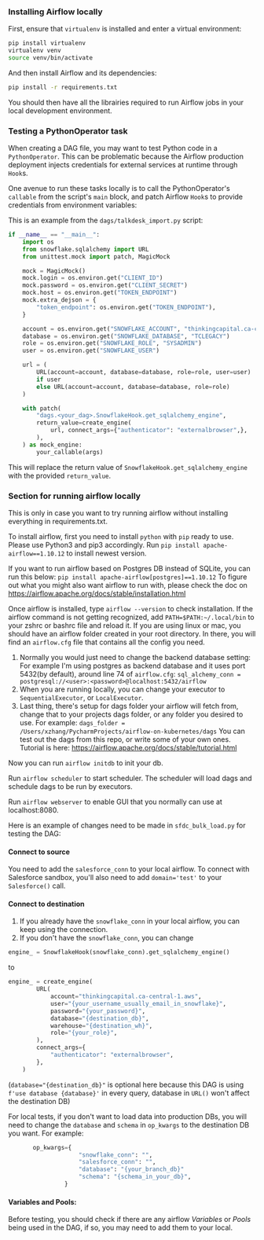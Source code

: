 ### Installing Airflow locally

First, ensure that `virtualenv` is installed and enter a 
virtual environment:

```bash
pip install virtualenv
virtualenv venv
source venv/bin/activate
```

And then install Airflow and its dependencies:

```bash
pip install -r requirements.txt
```

You should then have all the librairies required to run Airflow
jobs in your local development environment.

### Testing a PythonOperator task

When creating a DAG file, you may want to test Python code in a
`PythonOperator`. This can be problematic because the Airflow
production deployment injects credentials for external services
at runtime through `Hook`s.

One avenue to run these tasks locally is to call the PythonOperator's
`callable` from the script's `main` block, and patch Airflow `Hook`s
to provide credentials from environment variables:

This is an example from the `dags/talkdesk_import.py` script:

```python
if __name__ == "__main__":
    import os
    from snowflake.sqlalchemy import URL
    from unittest.mock import patch, MagicMock

    mock = MagicMock()
    mock.login = os.environ.get("CLIENT_ID")
    mock.password = os.environ.get("CLIENT_SECRET")
    mock.host = os.environ.get("TOKEN_ENDPOINT")
    mock.extra_dejson = {
        "token_endpoint": os.environ.get("TOKEN_ENDPOINT"),
    }

    account = os.environ.get("SNOWFLAKE_ACCOUNT", "thinkingcapital.ca-central-1.aws")
    database = os.environ.get("SNOWFLAKE_DATABASE", "TCLEGACY")
    role = os.environ.get("SNOWFLAKE_ROLE", "SYSADMIN")
    user = os.environ.get("SNOWFLAKE_USER")

    url = (
        URL(account=account, database=database, role=role, user=user)
        if user
        else URL(account=account, database=database, role=role)
    )

    with patch(
        "dags.<your_dag>.SnowflakeHook.get_sqlalchemy_engine",
        return_value=create_engine(
            url, connect_args={"authenticator": "externalbrowser",},
        ),
    ) as mock_engine:
        your_callable(args)
```

This will replace the return value of `SnowflakeHook.get_sqlalchemy_engine`
with the provided `return_value`.


### Section for running airflow locally
This is only in case you want to try running airflow without installing everything in requirements.txt.

To install airflow, first you need to install `python` with `pip` ready to use. Please use Python3 and pip3 accordingly.
Run 
```pip install apache-airflow==1.10.12```
to install newest version. 

If you want to run airflow based on Postgres DB instead of SQLite, you can run this below:
```pip install apache-airflow[postgres]==1.10.12```
To figure out what you might also want airflow to run with, please check the doc on https://airflow.apache.org/docs/stable/installation.html

Once airflow is installed, type ```airflow --version``` to check installation. 
If the airflow command is not getting recognized, add ```PATH=$PATH:~/.local/bin``` to your zshrc or bashrc file and reload it.
If you are using linux or mac, you should have an airflow folder created in your root directory. 
In there, you will find an `airflow.cfg` file that contains all the config you need. 
1. Normally you would just need to change the backend database setting:
For example I'm using postgres as backend database and it uses port 5432(by default),
around line 74 of `airflow.cfg`: 
```sql_alchemy_conn = postgresql://<user>:<password>@localhost:5432/airflow```
2. When you are running locally, you can change your executor to `SequentialExecutor`, or `LocalExecutor`.
3. Last thing, there's setup for dags folder your airflow will fetch from, change that to your projects dags folder, or any folder you desired to use.
For example: 
```dags_folder = /Users/xzhang/PycharmProjects/airflow-on-kubernetes/dags```
You can test out the dags from this repo, or write some of your own ones. Tutorial is here: https://airflow.apache.org/docs/stable/tutorial.html

Now you can run ```airflow initdb``` to init your db.

Run ```airflow scheduler``` to start scheduler. The scheduler will load dags and schedule dags to be run by executors.

Run ```airflow webserver``` to enable GUI that you normally can use at localhost:8080.

Here is an example of changes need to be made in `sfdc_bulk_load.py` for testing the DAG:

#### Connect to source
You need to add the `salesforce_conn` to your local airflow. To connect with Salesforce sandbox,
you'll also need to add `domain='test'` to your `Salesforce()` call.

#### Connect to destination
1. If you already have the `snowflake_conn` in your local airflow, you can keep using the connection.
2. If you don't have the `snowflake_conn`, you can change
```python
engine_ = SnowflakeHook(snowflake_conn).get_sqlalchemy_engine()
```
to
```python
engine_ = create_engine(
        URL(
            account="thinkingcapital.ca-central-1.aws",
            user="{your_username_usually_email_in_snowflake}",
            password="{your_password}",
            database="{destination_db}",
            warehouse="{destination_wh}",
            role="{your_role}",
        ),
        connect_args={
            "authenticator": "externalbrowser",
        },
    )
```
(`database="{destination_db}"` is optional here because this DAG is using
`f'use database {database}'` in every query, database in `URL()` won't affect the destination DB)

For local tests, if you don't want to load data into production DBs,
you will need to change the `database` and `schema` in `op_kwargs` to the destination DB you want. For example:
```python
       op_kwargs={
                    "snowflake_conn": "",
                    "salesforce_conn": "",
                    "database": "{your_branch_db}"
                    "schema": "{schema_in_your_db}",
                }
```

#### Variables and Pools:
Before testing, you should check if there are any airflow _Variables_ or _Pools_ being used in the DAG,
if so, you may need to add them to your local.